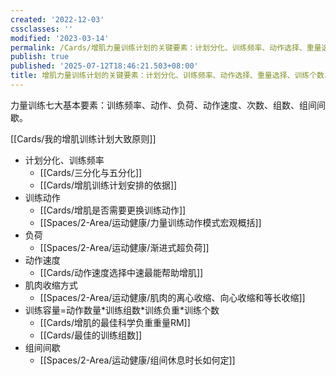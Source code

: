 ```yaml
---
created: '2022-12-03'
cssclasses: ''
modified: '2023-03-14'
permalink: /Cards/增肌力量训练计划的关键要素：计划分化、训练频率、动作选择、重量选择、训练个数、训练组数、组间间隔、肌肉收缩方式、动作速度.md
publish: true
published: '2025-07-12T18:46:21.503+08:00'
title: 增肌力量训练计划的关键要素：计划分化、训练频率、动作选择、重量选择、训练个数、训练组数、组间间隔、肌肉收缩方式、动作速度
---
```

力量训练七大基本要素：训练频率、动作、负荷、动作速度、次数、组数、组间间歇。

[[Cards/我的增肌训练计划大致原则]]

- 计划分化、训练频率
	- [[Cards/三分化与五分化]]
	- [[Cards/增肌训练计划安排的依据]]
- 训练动作
	- [[Cards/增肌是否需要更换训练动作]]
	- [[Spaces/2-Area/运动健康/力量训练动作模式宏观概括]]
- 负荷
	- [[Spaces/2-Area/运动健康/渐进式超负荷]]
- 动作速度
	- [[Cards/动作速度选择中速最能帮助增肌]]
- 肌肉收缩方式
	- [[Spaces/2-Area/运动健康/肌肉的离心收缩、向心收缩和等长收缩]]
- 训练容量=动作数量\*训练组数\*训练负重\*训练个数
	- [[Cards/增肌的最佳科学负重重量RM]]
	- [[Cards/最佳的训练组数]]
- 组间间歇
	- [[Spaces/2-Area/运动健康/组间休息时长如何定]]